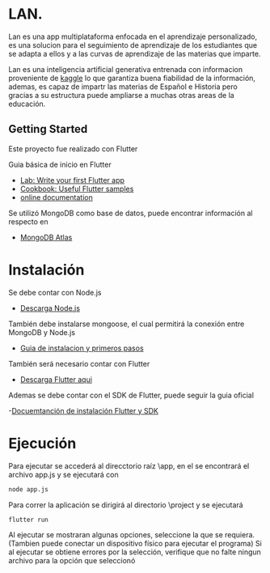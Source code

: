 # LAN. 

Lan es una app multiplataforma enfocada en el aprendizaje personalizado, es una solucion para el seguimiento de aprendizaje de los 
estudiantes que se adapta a ellos y a las curvas de aprendizaje de las materias que imparte.

Lan es una inteligencia artificial generativa entrenada con informacion proveniente de [kaggle](https://www.kaggle.com/) lo que garantiza buena fiabilidad de la información, 
ademas, es capaz de impartr las materias de Español e Historia pero gracias a su estructura puede ampliarse a muchas otras areas de la educación.

## Getting Started

Este proyecto fue realizado con Flutter

Guia básica de inicio en Flutter

- [Lab: Write your first Flutter app](https://docs.flutter.dev/get-started/codelab)
- [Cookbook: Useful Flutter samples](https://docs.flutter.dev/cookbook)
- [online documentation](https://docs.flutter.dev/)

Se utilizó MongoDB como base de datos, puede encontrar información al respecto en

- [MongoDB Atlas](https://www.mongodb.com/)

# Instalación

Se debe contar con Node.js

- [Descarga Node.js](https://nodejs.org/en)

También debe instalarse mongoose, el cual permitirá la conexión entre MongoDB y Node.js

- [Guia de instalacion y primeros pasos](https://mongoosejs.com/docs/)

También será necesario contar con Flutter

- [Descarga Flutter aqui](https://flutter.dev/?_gl=1*1encseo*_up*MQ..&gclid=CjwKCAjwo6GyBhBwEiwAzQTmcyLFM0y_cBkhcK57HxlB94nkN5O39R3Tk8K-ny7ZZXOXq_O7zuPkehoCY7AQAvD_BwE&gclsrc=aw.ds)

Ademas se debe contar con el SDK de Flutter, puede seguir la guia oficial

-[Docuemtanción de instalación Flutter y SDK](https://docs.flutter.dev/get-started/install?_gl=1*inz8by*_up*MQ..&gclid=CjwKCAjwo6GyBhBwEiwAzQTmcyLFM0y_cBkhcK57HxlB94nkN5O39R3Tk8K-ny7ZZXOXq_O7zuPkehoCY7AQAvD_BwE&gclsrc=aw.ds)

# Ejecución

Para ejecutar se accederá al direcctorio raíz \app, en el se encontrará el archivo app.js y se ejecutará con

```bash
node app.js 
```

Para correr la aplicación se dirigirá al directorio \project y se ejecutará

```bash
flutter run
```

Al ejecutar se mostraran algunas opciones, seleccione la que se requiera. (Tambien puede conectar un dispositivo físico para ejecutar el programa)
Si al ejecutar se obtiene errores por la selección, verifique que no falte ningun archivo para la opción que seleccionó

